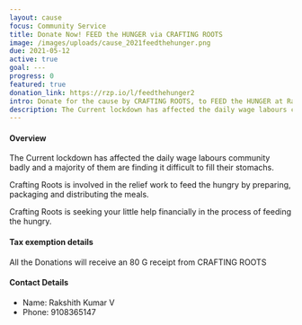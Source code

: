 ```yaml
---
layout: cause
focus: Community Service
title: Donate Now! FEED the HUNGER via CRAFTING ROOTS
image: /images/uploads/cause_2021feedthehunger.png
due: 2021-05-12
active: true
goal: ---
progress: 0
featured: true
donation_link: https://rzp.io/l/feedthehunger2
intro: Donate for the cause by CRAFTING ROOTS, to FEED the HUNGER at Railway Stations.
description: The Current lockdown has affected the daily wage labours community badly and a majority of them are finding it difficult to fill their stomachs. Crafting Roots is involved in the relief work to feed the hungry by preparing, packaging and distributing the meals. Crafting Roots is seeking your little help financially in the process of feeding the hungry. 
---
```

#### Overview
The Current lockdown has affected the daily wage labours community badly and a majority of them are finding it difficult to fill their stomachs. 

Crafting Roots is involved in the relief work to feed the hungry by preparing, packaging and distributing the meals. 

Crafting Roots is seeking your little help financially in the process of feeding the hungry. 

#### Tax exemption details
All the Donations will receive an 80 G receipt from CRAFTING ROOTS

#### Contact Details
- Name: Rakshith Kumar V 
- Phone: 9108365147